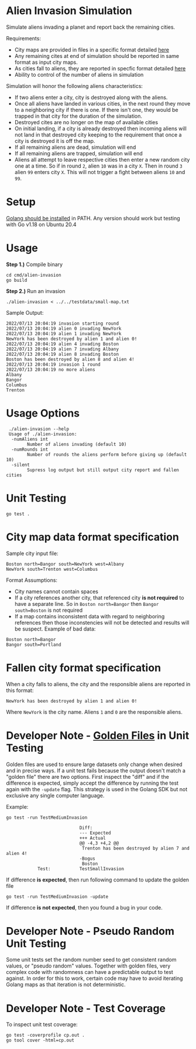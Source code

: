 # Alien Invasion Simulation

Simulate aliens invading a planet and report back the remaining cities.

Requirements:
* City maps are provided in files in a specific format detailed [here](#cityMapFormat)
* Any remaining cites at end of simulation should be reported in same format as input city maps.
* As cities fall to aliens, they are reported in specfic format detailed [here](#reportFallenCityFormat)
* Ability to control of the number of aliens in simulation

Simulation will honor the following aliens characteristics:

* If two aliens enter a city, city is destroyed along with the aliens.
* Once all aliens have landed in various cities, in the next round they move to a neighboring city if there is one.  If there isn't one, they would be trapped in that city for the duration of the simulation.
* Destroyed cites are no longer on the map of available cities
* On initial landing, if a city is already destroyed then incoming aliens will not land in that destroyed city keeping to the requirement that once a city is destroyed it is off the map.
* If all remaining aliens are dead, simulation will end
* If all remaining aliens are trapped, simulation will end
* Aliens all attempt to leave respective cities then enter a new random city one at a time. So if in round `2`, alien `10` was in a city `X`.  Then in round `3` alien `99` enters city `X`.  This will not trigger a fight between aliens `10` and `99`.

# Setup

[Golang should be installed](https://go.dev/dl/) in PATH.  Any version should work but testing with Go v1.18 on Ubuntu 20.4

# Usage

**Step 1.)** Compile binary

    cd cmd/alien-invasion
    go build

**Step 2.)** Run an invasion

    ./alien-invasion < ../../testdata/small-map.txt

Sample Output:

```
2022/07/13 20:04:19 invasion starting round
2022/07/13 20:04:19 alien 0 invading NewYork
2022/07/13 20:04:19 alien 1 invading NewYork
NewYork has been destroyed by alien 1 and alien 0!
2022/07/13 20:04:19 alien 4 invading Boston
2022/07/13 20:04:19 alien 7 invading Albany
2022/07/13 20:04:19 alien 8 invading Boston
Boston has been destroyed by alien 8 and alien 4!
2022/07/13 20:04:19 invasion 1 round
2022/07/13 20:04:19 no more aliens
Albany
Bangor
Columbus
Trenton
```

# Usage Options

```
 ./alien-invasion --help
 Usage of ./alien-invasion:
  -numAliens int
    	Number of aliens invading (default 10)
  -numRounds int
    	Number of rounds the aliens perform before giving up (default 10)
  -silent
    	Supress log output but still output city report and fallen cities
```

# Unit Testing

```
go test .
```

# <a name="cityMapFormat"></a>City map data format specification

Sample city input file:
```
Boston north=Bangor south=NewYork west=Albany
NewYork south=Trenton west=Columbus
```

Format Assumptions:

* City names cannot contain spaces
* If a city references another city, that referenced city **is not required** to have a separate line.  So in `Boston north=Bangor` then `Bangor south=Boston` is not required
* If a map contains inconsistent data with regard to neighboring references then those inconstencies will not be detected and results will be suspect.
Example of bad data:

```
Boston north=Bangor
Bangor south=Portland
```
# <a name="reportFallenCityFormat"></a>Fallen city format specification    

When a city falls to aliens, the city and the responsible aliens are reported in this format:

```
NewYork has been destroyed by alien 1 and alien 0!
```

Where `NewYork` is the city name. Aliens `1` and `0` are the responsible aliens.

# Developer Note - [Golden Files](https://ieftimov.com/posts/testing-in-go-golden-files/) in Unit Testing

Golden files are used to ensure large datasets only change when desired and in precise ways. If a unit test fails because the output doesn't match a "golden file" there are two options.  First inspect the "diff" and if the difference is expected, simply accept the difference by running the test again with the `-update` flag.  This strategy is used in the Golang SDK but not exclusive any single computer language.

Example:
```
go test -run TestMediumInvasion

        	            	Diff:
        	            	--- Expected
        	            	+++ Actual
        	            	@@ -4,3 +4,2 @@
        	            	 Trenton has been destroyed by alien 7 and alien 4!
        	            	-Bogus
        	            	 Boston
        	Test:       	TestSmallInvasion
```

If difference **is expected**, then run following command to update the golden file

```
go test -run TestMediumInvasion -update
```

If difference **is not expected**, then you found a bug in your code.

# Developer Note - Pseudo Random Unit Testing

Some unit tests set the random number seed to get consistent random values, or "pseudo random" values.  Together with golden files, very complex code with randomness can have a predictable output to test against.  In order for this to work, certain code may have to avoid iterating Golang maps as that iteration is not deterministic.

# Developer Note - Test Coverage

To inspect unit test coverage:

```
go test -coverprofile cp.out .
go tool cover -html=cp.out
```